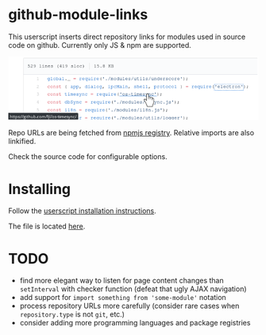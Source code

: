 # github-module-links

This userscript inserts direct repository links for modules used in source code on github. Currently only JS & npm are supported.

![Preview](preview.png)

Repo URLs are being fetched from [npmjs registry](https://registry.npmjs.org/). Relative imports are also linkified.

Check the source code for configurable options.

# Installing

Follow the [userscript installation instructions](https://github.com/OpenUserJs/OpenUserJS.org/wiki/Userscript-Beginners-HOWTO#how-do-i-get-going).

The file is located [here](build/github-module-links.user.js).


# TODO

- find more elegant way to listen for page content changes than `setInterval` with checker function (defeat that ugly AJAX navigation)
- add support for `import something from 'some-module'` notation
- process repository URLs more carefully (consider rare cases when `repository.type` is not `git`, etc.)
- consider adding more programming languages and package registries
